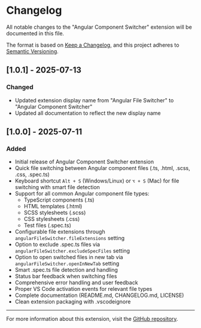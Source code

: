 # Changelog

All notable changes to the "Angular Component Switcher" extension will be documented in this file.

The format is based on [Keep a Changelog](https://keepachangelog.com/en/1.0.0/),
and this project adheres to [Semantic Versioning](https://semver.org/spec/v2.0.0.html).

## [1.0.1] - 2025-07-13

### Changed
- Updated extension display name from "Angular File Switcher" to "Angular Component Switcher"
- Updated all documentation to reflect the new display name

## [1.0.0] - 2025-07-11

### Added
- Initial release of Angular Component Switcher extension
- Quick file switching between Angular component files (.ts, .html, .scss, .css, .spec.ts)
- Keyboard shortcut `Alt + S` (Windows/Linux) or `⌥ + S` (Mac) for file switching with smart file detection
- Support for all common Angular component file types:
  - TypeScript components (.ts)
  - HTML templates (.html)
  - SCSS stylesheets (.scss)
  - CSS stylesheets (.css)
  - Test files (.spec.ts)
- Configurable file extensions through `angularFileSwitcher.fileExtensions` setting
- Option to exclude .spec.ts files via `angularFileSwitcher.excludeSpecFiles` setting
- Option to open switched files in new tab via `angularFileSwitcher.openInNewTab` setting
- Smart .spec.ts file detection and handling
- Status bar feedback when switching files
- Comprehensive error handling and user feedback
- Proper VS Code activation events for relevant file types
- Complete documentation (README.md, CHANGELOG.md, LICENSE)
- Clean extension packaging with .vscodeignore

---

For more information about this extension, visit the [GitHub repository](https://github.com/Mohamed-Karkotly/angular-file-switcher). 